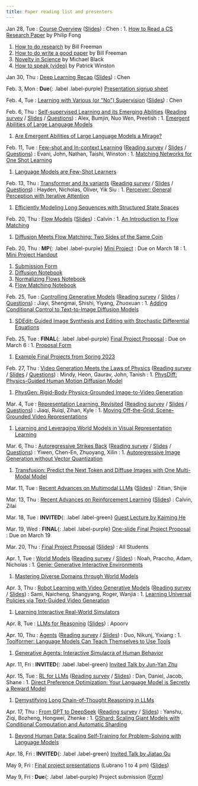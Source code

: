 ```yaml
---
title: Paper reading list and presenters
---
```



Jan 28, Tue
: [Course Overview](https://brown.hosted.panopto.com/Panopto/Pages/Viewer.aspx?id=e08da054-2df3-4243-80c7-b266011758be) ([Slides](https://drive.google.com/file/d/1inPRtvHS9fGtBkTecoJEAhqWXMa-yAxY/view?usp=sharing))
  : Chen
: 1. [How to Read a CS Research Paper](http://www2.cs.uregina.ca/~pwlfong/CS499/reading-paper.pdf) by Philip Fong
  1. [How to do research](http://people.csail.mit.edu/billf/publications/How_To_Do_Research.pdf) by Bill Freeman
  1. [How to do write a good paper](https://billf.mit.edu/sites/default/files/documents/cvprPapers.pdf) by Bill Freeman
  1. [Novelty in Science](https://medium.com/@black_51980/novelty-in-science-8f1fd1a0a143) by Michael Black
  1. [How to speak (video)](https://www.youtube.com/watch?v=Unzc731iCUY) by Patrick Winston


Jan 30, Thu
: [Deep Learning Recap](https://brown.hosted.panopto.com/Panopto/Pages/Viewer.aspx?id=b7e4eb3e-8d5a-4e1d-96dd-b266011758e6) ([Slides](https://drive.google.com/file/d/101gFZOpujUeHwLPkvCNyd96UJri6hDom/view?usp=sharing))
  : Chen


Feb. 3, Mon
: **Due**{: .label .label-purple} [Presentation signup sheet](https://forms.gle/pbXZrEyJebgr9zK78)


Feb. 4, Tue
: [Learning with Various (or "No") Supervision](https://brown.hosted.panopto.com/Panopto/Pages/Viewer.aspx?id=12c63b99-00f3-4bc1-8bcc-b26601175914) ([Slides](https://drive.google.com/file/d/1BoXhZmUYjJeYnnFDe8WdS5muEiZZfo12/view?usp=sharing))
  : Chen


Feb. 6, Thu
: [Self-supervised Learning and its Emerging Abilities](https://brown.hosted.panopto.com/Panopto/Pages/Viewer.aspx?id=954f2b75-e558-4108-8ffc-b26601175937) ([Reading survey](https://docs.google.com/forms/d/e/1FAIpQLScxVDBilBEBE9Evt4Mv45HH9FAWe1eSJfRr1aTCYNyfSoRbFw/viewform?usp=sharing) / [Slides](https://docs.google.com/presentation/d/1gASU4VMTicEt3o1Plr-MbyVnM9QDre8TTQxdZ2cHr6U/edit?usp=sharing) / [Questions](https://drive.google.com/file/d/1SA4srpsfm8XOrd2VA1naXBbFkyITijCs/view?usp=sharing))
  : Alex, Bumjin, Nuo Wen, Preetish
: 1. [Emergent Abilities of Large Language Models](https://arxiv.org/abs/2206.07682)
  1. [Are Emergent Abilities of Large Language Models a Mirage?](https://arxiv.org/abs/2304.15004)


Feb. 11, Tue
: [Few-shot and In-context Learning](https://brown.hosted.panopto.com/Panopto/Pages/Viewer.aspx?id=eb58eadd-c842-4968-b4f7-b2660117595a) ([Reading survey](https://forms.gle/V28xwwyC28g5qr2T7) / [Slides](https://docs.google.com/presentation/d/1zcviU3y3unBzcVHwVZNeysHTsrUjddF_U9EwbISY7NE/edit?usp=sharing) / [Questions](https://drive.google.com/file/d/1h0E7U_x3Mw4GiZhlhLmTbgpk2DPiRmLS/view?usp=sharing))
  : Evani, John, Nathan, Taishi, Winston
: 1. [Matching Networks for One Shot Learning](https://arxiv.org/abs/1606.04080)
  1. [Language Models are Few-Shot Learners](https://arxiv.org/abs/2005.14165)


Feb. 13, Thu
: [Transformer and its variants](https://brown.hosted.panopto.com/Panopto/Pages/Viewer.aspx?id=55439984-e009-4f90-a6c7-b26601175985) ([Reading survey](https://forms.gle/hNNzNpiwD6NhUmtj8) / [Slides](https://docs.google.com/presentation/d/1QH1id6OxiPOK7gyIDH7YIvwTjMg9g9TH3jPR1Zl8KYg/edit?usp=sharing) / [Questions](https://drive.google.com/file/d/1TJQvdr4FBCDB7tVeilf7Xs-gxCgSa4HA/view?usp=sharing))
  : Hayden, Nicholas, Oliver, Yik Siu
: 1. [Perceiver: General Perception with Iterative Attention](https://arxiv.org/abs/2103.03206)
  1. [Efficiently Modeling Long Sequences with Structured State Spaces](https://arxiv.org/abs/2111.00396)


Feb. 20, Thu
: [Flow Models](https://brown.hosted.panopto.com/Panopto/Pages/Viewer.aspx?id=17d10355-e5f7-4ae4-a9aa-b266011759d6) ([Slides](https://drive.google.com/file/d/1w-wOoD3S5AGFVr2iWFBjZceoKR5fZbt4/view?usp=sharing))
  : Calvin
: 1. [An Introduction to Flow Matching](https://mlg.eng.cam.ac.uk/blog/2024/01/20/flow-matching.html)
  1. [Diffusion Meets Flow Matching: Two Sides of the Same Coin](https://diffusionflow.github.io/)


Feb. 20, Thu
: **MP**{: .label .label-purple} [Mini Project](https://docs.google.com/document/d/18uRbEyq5lVyS_2FSemo95b6YQoLOcNTT3wjUFDSizzM/edit?usp=sharing)
  : Due on March 18
: 1. [Mini Project Handout](https://docs.google.com/document/d/18uRbEyq5lVyS_2FSemo95b6YQoLOcNTT3wjUFDSizzM/edit?usp=sharing)
  1. [Submission Form](https://forms.gle/Y1vH3PWyrFaR1EEn6)
  1. [Diffusion Notebook](https://colab.research.google.com/drive/11qVNVWCdnw2l5keJFn5pNyGSQ9LtfalN?usp=sharing)
  1. [Normalizing Flows Notebook](https://colab.research.google.com/drive/14yVgrDIgfkW-d1_0VxHrzquRA_t2fjBH?usp=sharing)
  1. [Flow Matching Notebook](https://colab.research.google.com/drive/1p1BR1HjdwSwU60IhJ5aWj9_cRr_9QS0p?usp=sharing)


Feb. 25, Tue
: [Controlling Generative Models](https://brown.hosted.panopto.com/Panopto/Pages/Viewer.aspx?id=15cf8e00-8bc0-4843-b10e-b266011759f7) ([Reading survey](https://forms.gle/1F36j1R5bMTmQ34o8) / [Slides](https://docs.google.com/presentation/d/1GwIDaPMA8T-wYkpjoY1i743TBbl5puRGQiQDIwx8s08/edit?usp=sharing) / [Questions](https://drive.google.com/file/d/1lmznrdTDT6LSqaAVWvBzg69bRvmEWoIy/view?usp=sharing))
  : Jiayi, Shengmai, Shishi, Yiyang, Zhuoxuan
: 1. [Adding Conditional Control to Text-to-Image Diffusion Models](https://arxiv.org/abs/2302.05543)
  1. [SDEdit: Guided Image Synthesis and Editing with Stochastic Differential Equations](https://arxiv.org/abs/2108.01073)


Feb. 25, Tue
: **FINAL**{: .label .label-purple} [Final Project Proposal](https://forms.gle/7JgKsp6Sq4HC8jTo9)
  : Due on March 6
: 1. [Proposal Form](https://forms.gle/7JgKsp6Sq4HC8jTo9)
  1. [Example Final Projects from Spring 2023](https://docs.google.com/presentation/d/1aBnWRZvkMeLrAYfmgubpt2iRMyfeG91vnqhTf20oGuk/edit?usp=sharing)


Feb. 27, Thu
: [Video Generation Meets the Laws of Physics](https://brown.hosted.panopto.com/Panopto/Pages/Viewer.aspx?id=71e03a08-3750-4284-8f0c-b26601175a21) ([Reading survey](https://forms.gle/EDt82YJ1ZRN51Lzc8) / [Slides](https://docs.google.com/presentation/d/1ZODtKf8qKt3QwXBvxTNxkWN4mB0W34pAY1v57fOl2X4/edit?usp=sharing) / [Questions](https://drive.google.com/file/d/1n37n9l1Gi_lH3deWCzOkcQViYjvNSEW6/view?usp=sharing))
  : Mindy, Heon, Gaurav, John, Tanish
: 1. [PhysDiff: Physics-Guided Human Motion Diffusion Model](https://arxiv.org/abs/2212.02500)
  1. [PhysGen: Rigid-Body Physics-Grounded Image-to-Video Generation](https://arxiv.org/abs/2409.18964)


Mar. 4, Tue
: [Representation Learning, Revisited](https://brown.hosted.panopto.com/Panopto/Pages/Viewer.aspx?id=680a3456-92a7-45ff-a9e1-b26601175a3e) ([Reading survey](https://forms.gle/XjN4JucVHzCYWS948) / [Slides](https://docs.google.com/presentation/d/19aDGEWcDSEZWM9DWUB7rdNmUGvoAexP8Qm8lxpYmuYw/edit?usp=sharing) / [Questions](https://drive.google.com/file/d/1FafOprf-ksN9mqzspHzIOoebUNwoV1lr/view?usp=sharing))
  : Jiaqi, Ruiqi, Zihan, Kyle
: 1. [Moving Off-the-Grid: Scene-Grounded Video Representations](https://arxiv.org/abs/2411.05927)
  1. [Learning and Leveraging World Models in Visual Representation Learning](https://arxiv.org/abs/2403.00504)


Mar. 6, Thu
: [Autoregressive Strikes Back](https://brown.hosted.panopto.com/Panopto/Pages/Viewer.aspx?id=66dd76ed-8a28-4731-b3fb-b26601175a5f) ([Reading survey](https://forms.gle/xgpjisDysokjpKp97) / [Slides](https://docs.google.com/presentation/d/1zKqfi1yspB6VP1FNn-SG4SkdX9ZtlYcqxwExgqbn1ys/edit?usp=sharing) / [Questions](https://drive.google.com/file/d/1oGEwWtnMfNcNBl5S65YkaWKJRoGvSx1-/view?usp=sharing))
  : Yiwen, Chen-En, Zhuoyang, Xilin
: 1. [Autoregressive Image Generation without Vector Quantization](https://arxiv.org/abs/2406.11838)
  1. [Transfusion: Predict the Next Token and Diffuse Images with One Multi-Modal Model](https://arxiv.org/abs/2408.11039)


Mar. 11, Tue
: [Recent Advances on Multimodal LLMs](https://brown.hosted.panopto.com/Panopto/Pages/Viewer.aspx?id=34414a1b-d56b-4afb-941a-b26601175a7d) ([Slides](https://drive.google.com/file/d/1_eM-d2uF5XxSZ-Ig-kLU5oVm95hzn7YH/view?usp=sharing))
  : Zitian, Shijie


Mar. 13, Thu
: [Recent Advances on Reinforcement Learning](https://brown.hosted.panopto.com/Panopto/Pages/Viewer.aspx?id=045a8fff-9c95-4e8d-91e0-b26601175a9f) ([Slides](https://drive.google.com/file/d/1fKBtYmzv2Yhg0xZQVo-VF0AgIWi85jXZ/view?usp=sharing))
  : Calvin, Zilai


Mar. 18, Tue
: **INVITED**{: .label .label-green} [Guest Lecture by Kaiming He](https://brown.hosted.panopto.com/Panopto/Pages/Viewer.aspx?id=fc8b8a1b-7ca6-43b3-b4cc-b26601175abe)


Mar. 19, Wed
: **FINAL**{: .label .label-purple} [One-slide Final Project Proposal](https://docs.google.com/presentation/d/1oehotQOCI0bwbeh1PsnsFhuqkeve_qUr7JSMm1Q1RCM/edit?usp=sharing)
  : Due on March 19


Mar. 20, Thu
: [Final Project Proposal](https://brown.hosted.panopto.com/Panopto/Pages/Viewer.aspx?id=d5d58886-9fbd-4b5e-8ef8-b26601175ade) ([Slides](https://docs.google.com/presentation/d/1oehotQOCI0bwbeh1PsnsFhuqkeve_qUr7JSMm1Q1RCM/edit?usp=sharing))
  : All Students


Apr. 1, Tue
: [World Models](https://brown.hosted.panopto.com/Panopto/Pages/Viewer.aspx?id=f4278a00-6a52-42d6-9fd3-b26601175b47) ([Reading survey](https://forms.gle/ZYtPZG93iHdeXNes5) / [Slides](https://docs.google.com/presentation/d/101awXVUlQNRdny2wc81hQn9FfDrD9NDzzqW9HgoNB6M/edit?usp=sharing))
  : Noah, Praccho, Adam, Nicholas
: 1. [Genie: Generative Interactive Environments](https://arxiv.org/abs/2402.15391)
  1. [Mastering Diverse Domains through World Models](https://arxiv.org/abs/2301.04104)


Apr. 3, Thu
: [Robot Learning with Video Generative Models](https://brown.hosted.panopto.com/Panopto/Pages/Viewer.aspx?id=2d97df8f-6ae2-4d33-9fce-b26601175b6a) ([Reading survey](https://forms.gle/3wbcHpavwDo4ANEk8) / [Slides](https://docs.google.com/presentation/d/1iC7YJUDGWF4v4OW7CTrBNgDhmGcwBvVRMlmmOWbZSls/edit?usp=sharing))
  : Sami, Naicheng, Shangyang, Roger, Wanjia
: 1. [Learning Universal Policies via Text-Guided Video Generation](https://arxiv.org/abs/2302.00111)
  1. [Learning Interactive Real-World Simulators](https://arxiv.org/abs/2310.06114)


Apr. 8, Tue
: [LLMs for Reasoning](https://brown.hosted.panopto.com/Panopto/Pages/Viewer.aspx?id=467d2f6b-443e-4b89-869e-b26601175b96) ([Slides](https://docs.google.com/presentation/d/1ciOgRGv14Jnr1pv26Uc-PKiL921DQsfoS6PWlxb5sqw/edit?usp=sharing))
  : Apoorv


Apr. 10, Thu
: [Agents]() ([Reading survey](https://forms.gle/J3vPMdnKfVm7Bckz8) / [Slides](https://docs.google.com/presentation/d/1qkSaR6u6J6MjqjJiCavvzA6S8KQHHvOh4onGXYo1P7U/edit?usp=sharing))
  : Duo, Nikunj, Yixiang
: 1. [Toolformer: Language Models Can Teach Themselves to Use Tools](https://arxiv.org/abs/2302.04761)
  1. [Generative Agents: Interactive Simulacra of Human Behavior](https://arxiv.org/abs/2304.03442)


Apr. 11, Fri
: **INVITED**{: .label .label-green} [Invited Talk by Jun-Yan Zhu](https://drive.google.com/file/d/1GKt9KVFKwTS-zAh-r-yhH_szivuLdrkA/view?usp=sharing)


Apr. 15, Tue
: [RL for LLMs]() ([Reading survey](https://forms.gle/aVMz7UnvijiFXrzP8) / [Slides]())
  : Dan, Daniel, Jacob, Shane
: 1. [Direct Preference Optimization: Your Language Model is Secretly a Reward Model](https://arxiv.org/abs/2305.18290)
  1. [Demystifying Long Chain-of-Thought Reasoning in LLMs](https://arxiv.org/abs/2502.03373)


Apr. 17, Thu
: [From GPT to DeepSeek]() ([Reading survey](https://forms.gle/ASGHmfNTHB3UB8by6) / [Slides]())
  : Yanshu, Ziqi, Bozheng, Hongwei, Zhenke
: 1. [GShard: Scaling Giant Models with Conditional Computation and Automatic Sharding](https://arxiv.org/abs/2006.16668)
  1. [Beyond Human Data: Scaling Self-Training for Problem-Solving with Language Models](https://arxiv.org/abs/2312.06585)


Apr. 18, Fri
: **INVITED**{: .label .label-green} [Invited Talk by Jiatao Gu]()


May 9, Fri
: [Final project presentations]() (Lubrano 1 to 4 pm) ([Slides]())


May 9, Fri
: **Due**{: .label .label-purple} Project submission ([Form]())
